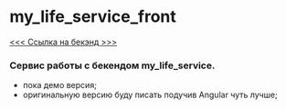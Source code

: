 # my_life_service_front

[<<< Ссылка на бекэнд >>>](https://github.com/ekip-s/my_life_service)

### Сервис работы с бекендом my_life_service. 
 - пока демо версия; 
 - оригинальную версию буду писать подучив Angular чуть лучше; 